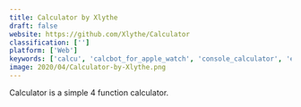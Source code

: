 ```yaml
---
title: Calculator by Xlythe
draft: false 
website: https://github.com/Xlythe/Calculator
classification: ['']
platform: ['Web']
keywords: ['calcu', 'calcbot_for_apple_watch', 'console_calculator', 'esbcalc', 'excalibur', 'gnome_calculator', 'google', 'myscript_calculator', 'numi', 'opalcalc', 'pcalc', 'realcalc_scientific_calculator', 'simplecalc', 'speedcrunch', 'ttcalc', 'xcalc', 'errproof', 'galculator', 'handycalc']
image: 2020/04/Calculator-by-Xlythe.png
---
```

Calculator is a simple 4 function calculator.